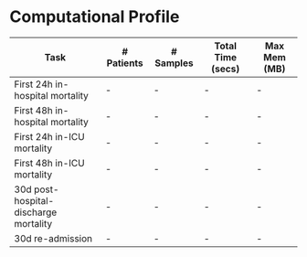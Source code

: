 # Computational Profile

| Task                                  | # Patients | # Samples | Total Time (secs) | Max Mem (MB) |
| ------------------------------------- | ---------- | --------- | ----------------- | ------------ |
| First 24h in-hospital mortality       | -          | -         | -                 | -            |
| First 48h in-hospital mortality       | -          | -         | -                 | -            |
| First 24h in-ICU mortality            | -          | -         | -                 | -            |
| First 48h in-ICU mortality            | -          | -         | -                 | -            |
| 30d post-hospital-discharge mortality | -          | -         | -                 | -            |
| 30d re-admission                      | -          | -         | -                 | -            |
